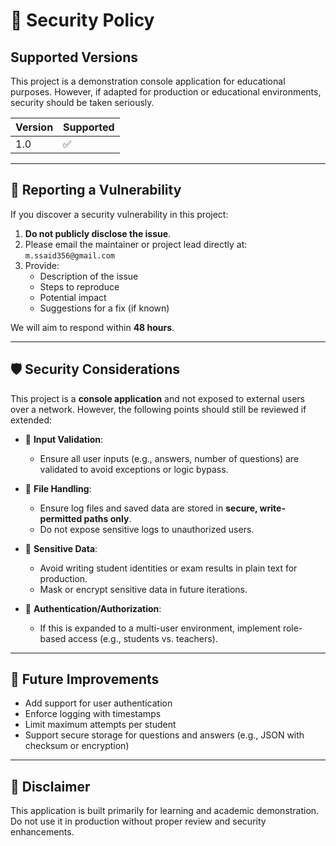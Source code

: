 # 🔐 Security Policy

## Supported Versions

This project is a demonstration console application for educational purposes. However, if adapted for production or educational environments, security should be taken seriously.

| Version | Supported |
|---------|-----------|
| 1.0     | ✅        |

---

## 🔎 Reporting a Vulnerability

If you discover a security vulnerability in this project:

1. **Do not publicly disclose the issue**.
2. Please email the maintainer or project lead directly at: `m.ssaid356@gmail.com`
3. Provide:
   - Description of the issue
   - Steps to reproduce
   - Potential impact
   - Suggestions for a fix (if known)

We will aim to respond within **48 hours**.

---

## 🛡️ Security Considerations

This project is a **console application** and not exposed to external users over a network. However, the following points should still be reviewed if extended:

- 🔐 **Input Validation**:
  - Ensure all user inputs (e.g., answers, number of questions) are validated to avoid exceptions or logic bypass.

- 📁 **File Handling**:
  - Ensure log files and saved data are stored in **secure, write-permitted paths only**.
  - Do not expose sensitive logs to unauthorized users.

- 🧾 **Sensitive Data**:
  - Avoid writing student identities or exam results in plain text for production.
  - Mask or encrypt sensitive data in future iterations.

- 👥 **Authentication/Authorization**:
  - If this is expanded to a multi-user environment, implement role-based access (e.g., students vs. teachers).

---

## 🔄 Future Improvements

- Add support for user authentication
- Enforce logging with timestamps
- Limit maximum attempts per student
- Support secure storage for questions and answers (e.g., JSON with checksum or encryption)

---

## 📢 Disclaimer

This application is built primarily for learning and academic demonstration. Do not use it in production without proper review and security enhancements.

